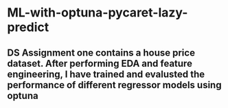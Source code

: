 # ML-with-optuna-pycaret-lazy-predict
## DS Assignment one contains a house price dataset. After performing EDA and feature engineering, I have trained and evalusted the performance of different regressor models using optuna
